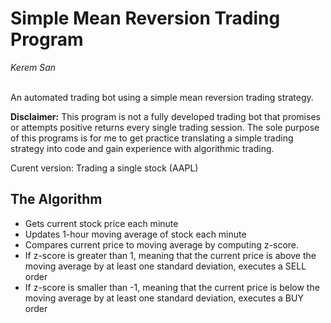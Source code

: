 # Simple Mean Reversion Trading Program

*Kerem San* 
<br/><br/>

An automated trading bot using a simple mean reversion trading strategy.

**Disclaimer:** This program is not a fully developed trading bot that 
promises or attempts positive returns every single trading session. The 
sole purpose of this programs is for me to get practice translating a 
simple trading strategy into code and gain experience with algorithmic
trading.

Curent version: Trading a single stock (AAPL)

## The Algorithm

- Gets current stock price each minute
- Updates 1-hour moving average of stock each minute
- Compares current price to moving average by computing z-score.
- If z-score is greater than 1, meaning that the current price is above
  the moving average by at least one standard deviation, executes a SELL order
- If z-score is smaller than -1, meaning that the current price is below
  the moving average by at least one standard deviation, executes a BUY order